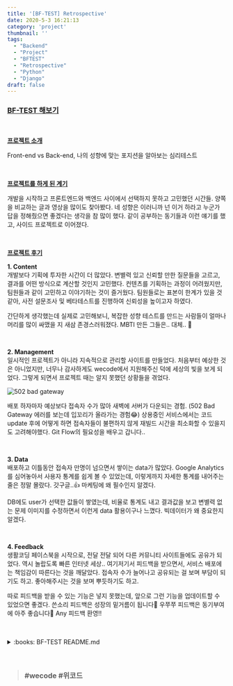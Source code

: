 ```yaml
---
title: '[BF-TEST] Retrospective'
date: 2020-5-3 16:21:13
category: 'project'
thumbnail: ''
tags:
  - "Backend"
  - "Project"
  - "BFTEST"
  - "Retrospective"
  - "Python"
  - "Django"
draft: false
---
```




### [BF-TEST 해보기](http://bftest.wecode.co.kr/)

<br>

<u>**프로젝트 소개**</u>

Front-end vs Back-end, 나의 성향에 맞는 포지션을 알아보는 심리테스트

<br>

<u>**프로젝트를 하게 된 계기**</u>

개발을 시작하고 프론트엔드와 백엔드 사이에서 선택하지 못하고 고민했던 시간들.
양쪽을 비교하는 글과 영상을 많이도 찾아봤다. 네 성향은 이러니까 넌 이거 하라고 누군가 답을 정해줬으면 좋겠다는 생각을 참 많이 했다. 같이 공부하는 동기들과 이런 얘기를 했고, 사이드 프로젝트로 이어졌다.

<br>

<u>**프로젝트 후기**</u>

**1. Content**\
개발보다 기획에 투자한 시간이 더 많았다. 변별력 있고 신뢰할 만한 질문들을 고르고, 결과를 어떤 방식으로 계산할 것인지 고민했다. 컨텐츠를 기획하는 과정이 어려웠지만, 팀원들과 같이 고민하고 이야기하는 것이 즐거웠다. 팀원들로는 표본이 한계가 있을 것 같아, 사전 설문조사 및 베타테스트를 진행하여 신뢰성을 높이고자 하였다. 

간단하게 생각했는데 실제로 고민해보니, 복잡한 성향 테스트를 만드는 사람들이 얼마나 머리를 많이 싸맸을 지 새삼 존경스러워졌다. MBTI 만든 그들은.. 대체.. :speak_no_evil:

<br>

**2. Management**\
일시적인 프로젝트가 아니라 지속적으로 관리할 사이트를 만들었다. 처음부터 예상한 것은 아니었지만, 너무나 감사하게도 wecode에서 지원해주신 덕에 세상의 빛을 보게 되었다. 그렇게 되면서 프로젝트 때는 알지 못했던 상황들을 겪었다.

![502 bad gateway](https://user-images.githubusercontent.com/53142539/80914626-a6fe3380-8d87-11ea-858f-564b6ae5f90e.png)

배포 하자마자 예상보다 접속자 수가 많아 새벽에 서버가 다운되는 경험. (502 Bad Gateway 에러를 보는데 입꼬리가 올라가는 경험:joy:) 상용중인 서비스에서는 코드 update 후에 어떻게 하면 접속자들이 불편하지 않게 재빌드 시간을 최소화할 수 있을지도 고려해야했다. Git Flow의 필요성을 배우고 갑니다..

<br>

**3. Data**\
배포하고 이틀동안 접속자 만명이 넘으면서 쌓이는 data가 많았다. Google Analytics를 심어놓아서 사용자 통계를 쉽게 볼 수 있었는데, 이렇게까지 자세한 통계를 내어주는 줄은 정말 몰랐다. 갓구글..:thumbsup: 마케팅에 왜 필수인지 알겠다.

DB에도 user가 선택한 값들이 쌓였는데, 비율로 통계도 내고 결과값을 보고 변별력 없는 문제 이미지를 수정하면서 이런게 data 활용이구나 느꼈다. 빅데이터가 왜 중요한지 알겠다.

<br>

**4. Feedback**\
생활코딩 페이스북을 시작으로, 전달 전달 되어 다른 커뮤니티 사이트들에도 공유가 되었다. 역시 놀랍도록 빠른 인터넷 세상.. 
여기저기서 피드백을 받으면서, 서비스 배포에는 책임감이 따른다는 것을 깨달았다. 접속자 수가 늘어나고 공유되는 걸 보며 부담이 되기도 하고. 좋아해주시는 것을 보며 뿌듯하기도 하고.

따로 피드백을 받을 수 있는 기능은 넣지 못했는데, 앞으로 그런 기능을 업데이트할 수 있었으면 좋겠다. 쓴소리 피드백은 성장의 밑거름이 됩니다:pray: 우쭈쭈 피드백은 동기부여에 아주 좋습니다:pray: Any 피드백 환영!!

<br>
<br>

<details>
<summary>:books: BF-TEST README.md</summary>

## Introduction
프론트엔드와 백엔드 중에 당신의 성향에 맞는 포지션이 무엇인지 알아보는 테스트
- 기간 : 20.04.20 - 20.04.29
- 구성 : Front-end 4명, Back-end 3명
- [백엔드 깃헙주소](https://github.com/hong-dev/BF-TEST-backend)
- [프론트엔드 깃헙주소](https://github.com/Wanderlust-sol/BF_test_front-end)
- [Notion 프로젝트 소개](https://www.notion.so/BF-TEST-b76d5545f45f487ebb3cf2b20a86b3d7)

## Demo
[![BF-TEST Project Demo](https://user-images.githubusercontent.com/53142539/80863617-9337cc00-8cb8-11ea-8111-02f4d2e9bbc9.png)](https://www.youtube.com/watch?v=nHvdmvbjPJM)

## DB modeling
![BF-TEST Databases](https://user-images.githubusercontent.com/53142539/80863686-f32e7280-8cb8-11ea-9875-46550ec5124e.png)

## Technologies
- Python
- Django Web Framework
- AWS EC2, RDS, S3
- CORS headers
- MySQL
- Git, Github

## Features
**Poll**
- 질문 및 선택지 정보 (GET)
- User의 테스트 결과 (POST)

## API Documentation
- [API Documentation](https://s3.us-west-2.amazonaws.com/secure.notion-static.com/040d260d-5a87-4c79-a92e-c5f745167567/index.html?X-Amz-Algorithm=AWS4-HMAC-SHA256&X-Amz-Credential=AKIAT73L2G45O3KS52Y5%2F20200502%2Fus-west-2%2Fs3%2Faws4_request&X-Amz-Date=20200502T121441Z&X-Amz-Expires=86400&X-Amz-Signature=29a1eec8b0ebd9fcb00af9557f62cec13b244a5a7895f338ab991612f065f2bd&X-Amz-SignedHeaders=host&response-content-disposition=filename%20%3D%22API%2520Doc_Swagger.html%22)
- [API Documentation(detail)](https://s3.us-west-2.amazonaws.com/secure.notion-static.com/087e07c0-8f8e-4fa8-8477-c3180d10077d/screencapture-app-swaggerhub-apis-docs-hong-dev-BF-TEST-API-1-0-0-oas3-2020-05-02-19_30_35.pdf?X-Amz-Algorithm=AWS4-HMAC-SHA256&X-Amz-Credential=AKIAT73L2G45O3KS52Y5%2F20200502%2Fus-west-2%2Fs3%2Faws4_request&X-Amz-Date=20200502T121235Z&X-Amz-Expires=86400&X-Amz-Signature=881cbcbd47450b295bdbad38a027b818fcefbadd6b1bcfe74cfdcc7db9e6a588&X-Amz-SignedHeaders=host&response-content-disposition=filename%20%3D%22API%2520Doc_Swagger.pdf%22)


</details>


<br>
<br>


>### #wecode #위코드